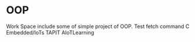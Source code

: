 # OOP
Work Space include some of simple project of OOP.
Test fetch command
C Embedded/IoTs
TAPIT AIoTLearning
